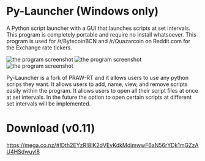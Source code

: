 Py-Launcher (Windows only)
===========

A Python script launcher with a GUI that launches scripts at set intervals. This program is completely portable and require no install whatsoever. This program is used for /r/BytecoinBCN and /r/Quazarcoin on Reddit.com for the Exchange rate tickers.


![the program screenshot](http://i.imgur.com/EbwTyx2.png?1) ![the program screenshot](http://i.imgur.com/pgqELxL.png?1) ![the program screenshot](http://i.imgur.com/K3XXpP9.png?1)

Py-Launcher is a fork of PRAW-RT and it allows users to use any python scrips they want. It allows users to add, name, view, and remove scripts easily within the program. It allows users to open all their script files at once at set intervals. In the future the option to open certain scripts at different set intervals will be implemented.

Download (v0.11)
=======
https://mega.co.nz/#!Dth2EYzR!8IK2dVEvKdkMdjmwwF6aN56rYDk1mGZzAU4HSdwuyl8

